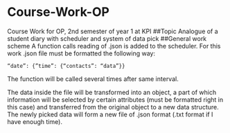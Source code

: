 # Course-Work-OP
Course Work for OP, 2nd semester of year 1 at KPI
##Topic
Analogue of a student diary with scheduler and system of data pick
##General work scheme
A function calls reading of .json is added to the scheduler. For this work .json file must be formatted the following way:
```
“date”: {”time”: {“contacts”: “data”}}
```
The function will be called  several times after same interval.

The data inside the file will be transformed into an object, a part of which information will be selected by certain attributes (must be formatted right in this case) and transferred from the original object to a new data structure. The newly picked data will form a new file of .json format (.txt format if I have enough time).
